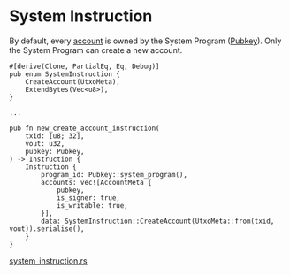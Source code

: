# System Instruction

By default, every [account] is owned by the System Program ([Pubkey]). Only the System Program can create a new account.

```rust,ignore
#[derive(Clone, PartialEq, Eq, Debug)]
pub enum SystemInstruction {
    CreateAccount(UtxoMeta),
    ExtendBytes(Vec<u8>),
}

...

pub fn new_create_account_instruction(
    txid: [u8; 32],
    vout: u32,
    pubkey: Pubkey,
) -> Instruction {
    Instruction {
        program_id: Pubkey::system_program(),
        accounts: vec![AccountMeta {
            pubkey,
            is_signer: true,
            is_writable: true,
        }],
        data: SystemInstruction::CreateAccount(UtxoMeta::from(txid, vout)).serialise(),
    }
}
```
[system_instruction.rs]

<!-- Internal -->
[account]: ./account.md
[Pubkey]: ./pubkey.md

<!-- External -->
[system_instruction.rs]: https://github.com/Arch-Network/arch-examples/blob/main/program/src/system_instruction.rs
